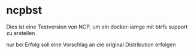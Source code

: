 # ncpbst
Dies ist eine Testversion von NCP, um ein docker-iamge mit btrfs support zu
erstellen

nur bei Erfolg soll eine Vorschlag an die original Distribution erfolgen


